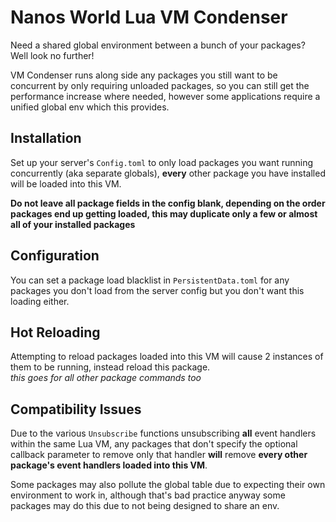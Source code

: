 # Nanos World Lua VM Condenser

Need a shared global environment between a bunch of your packages?  
Well look no further!

VM Condenser runs along side any packages you still want to be concurrent by only requiring unloaded packages, so you can still get the performance increase where needed, however some applications require a unified global env which this provides.  

## Installation
Set up your server's `Config.toml` to only load packages you want running concurrently (aka separate globals), **every** other package you have installed will be loaded into this VM.  

**Do not leave all package fields in the config blank, depending on the order packages end up getting loaded, this may duplicate only a few or almost all of your installed packages**  

## Configuration
You can set a package load blacklist in `PersistentData.toml` for any packages you don't load from the server config but you don't want this loading either.  

## Hot Reloading
Attempting to reload packages loaded into this VM will cause 2 instances of them to be running, instead reload this package.  
*this goes for all other package commands too*

## Compatibility Issues
Due to the various `Unsubscribe` functions unsubscribing **all** event handlers within the same Lua VM, any packages that don't specify the optional callback parameter to remove only that handler **will** remove **every other package's event handlers loaded into this VM**.  

Some packages may also pollute the global table due to expecting their own environment to work in, although that's bad practice anyway some packages may do this due to not being designed to share an env.  
